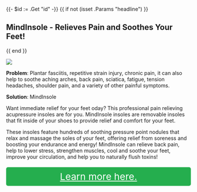 {{- $id := .Get "id" -}}
{{ if not (isset .Params "headline") }}
## MindInsole - Relieves Pain and Soothes Your Feet!

{{ end }}

[![](/list/xy-find-it-title.jpg)](https://t.gadgetadvisers.com/click/{{$id}})

**Problem**: Plantar fasciitis, repetitive strain injury, chronic pain, it can also help to soothe aching arches, back pain, sciatica, fatigue, tension headaches, shoulder pain, and a variety of other painful symptoms.

**Solution**: MindInsole

Want immediate relief for your feet oday? This professional pain relieving acupressure insoles are for you. MindInsole insoles are removable insoles that fit inside of your shoes to provide relief and comfort for your feet.

These insoles feature hundreds of soothing pressure point nodules that relax and massage the soles of your feet, offering relief from soreness and boosting your endurance and energy! MindInsole can relieve back pain, help to lower stress, strengthen muscles, cool and soothe your feet, improve your circulation, and help you to naturally flush toxins!

<a href="(https://t.gadgetadvisers.com/click/{{$id}})" style="color: white;">
   <div style="text-align:center;background-color:#25ae4e;margin-bottom:20px;margin-top:20px;width: 100%;-webkit-border-radius: 5px;">
      <div style="color: white; padding: 10px;font-size: 26px;">
         Learn more here.
      </div>
   </div>
</a>